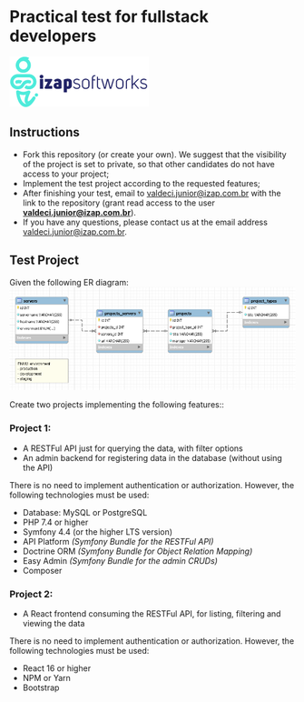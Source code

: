 Practical test for fullstack developers
======================================

[![Logo iZap](images/logo-izap.png)](https://izap.com.br/)


Instructions
-----------

* Fork this repository (or create your own). We suggest that the visibility of the project is set to private, so that other candidates do not have access to your project;
* Implement the test project according to the requested features;
* After finishing your test, email to [valdeci.junior@izap.com.br](mailto:valdeci.junior@izap.com.br) with the link to the repository (grant read access to the user **valdeci.junior@izap.com.br**).
* If you have any questions, please contact us at the email address [valdeci.junior@izap.com.br](mailto:valdeci.junior@izap.com.br).


Test Project
------------

Given the following ER diagram:  
![Model](images/diagram.png)

Create two projects implementing the following features::

### Project 1:
* A RESTFul API just for querying the data, with filter options
* An admin backend for registering data in the database (without using the API)

There is no need to implement authentication or authorization. However, the following technologies must be used:
* Database: MySQL or PostgreSQL
* PHP 7.4 or higher
* Symfony 4.4 (or the higher LTS version)
* API Platform _(Symfony Bundle for the RESTFul API)_
* Doctrine ORM _(Symfony Bundle for Object Relation Mapping)_
* Easy Admin _(Symfony Bundle for the admin CRUDs)_
* Composer

### Project 2:
* A React frontend consuming the RESTFul API, for listing, filtering and viewing the data

There is no need to implement authentication or authorization. However, the following technologies must be used:
* React 16 or higher
* NPM or Yarn
* Bootstrap
